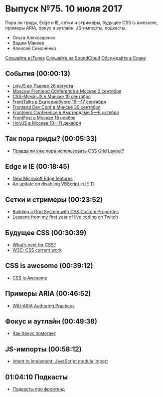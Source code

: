 # Выпуск №75. 10 июля 2017

Пора ли гриды, Edge и IE, сетки и стримеры, будущее CSS is awesome, примеры ARIA, фокус и аутлайн, JS-импорты, подкасты.

- Ольга Алексашенко
- Вадим Макеев
- Алексей Симоненко

[Слушайте в iTunes](https://itunes.apple.com/ru/podcast/veb-standarty/id1080500016)
[Слушайте на SoundCloud](https://soundcloud.com/web-standards/episode-75)
[Обсуждайте в Слаке](http://slack.web-standards.ru/)

## События (00:00:13)

- [LvivJS во Львове 26 августа](http://lvivjs.org.ua/)
- [Moscow Frontend Conference в Москве 2 сентября](http://frontconf.moscow/)
- [CSS-Minsk-JS в Минске 10 сентября](http://css-minsk-js.by/)
- [FrontTalks в Екатеринбурге 16—17 сентября](https://events.yandex.ru/events/fronttalks/2017/)
- [Frontend Dev Conf в Минске 30 сентября](https://fdconf.by/ru/)
- [Fronteers Conference в Амстердаме 5—6 октября](https://fronteers.nl/congres/2017)
- [FrontFest в Москве 18 ноября](http://frontfest.ru/)
- [HolyJS в Москве 10—11 декабря](https://holyjs-moscow.ru/)

## Так пора гриды? (00:05:33)

- [Правда ли уже пора использовать CSS Grid Layout?](https://habr.ru/p/332572/)

## Edge и IE (00:18:45)

- [New Microsoft Edge features](https://developer.microsoft.com/en-us/microsoft-edge/platform/changelog/desktop/16237/)
- [An update on disabling VBScript in IE 11](https://blogs.windows.com/msedgedev/2017/07/07/update-disabling-vbscript-internet-explorer-11/)

## Сетки и стримеры (00:23:52)

- [Building a Grid System with CSS Custom Properties](https://youtu.be/bpo1WwKa9bg)
- [Lessons from my first year of live coding on Twitch](https://medium.com/p/41a32e2f41c1)

## Будущее CSS (00:30:39)

- [What’s next for CSS?](https://jonathantneal.github.io/css-db/)
- [W3C: CSS current work](https://www.w3.org/Style/CSS/current-work)

## CSS is awesome (00:39:12)

- [CSS is Awesome](https://css-tricks.com/css-is-awesome/)

## Примеры ARIA (00:46:52)

- [WAI-ARIA Authoring Practices](https://www.w3.org/TR/wai-aria-practices/)

## Фокус и аутлайн (00:49:38)

- [Как фокус помогает](https://youtu.be/eh-yMJzZUJ4)

## JS-импорты (00:58:12)

- [Intent to Implement: JavaScript module import](https://groups.google.com/a/chromium.org/d/msg/blink-dev/wRLMM5-kpCY/Y0be_ASaAwAJ)

## 01:04:10 Подкасты

- [Подкасты про фронтенд](http://5minreact.ru/24-podcasts/)
